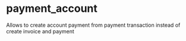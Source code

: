 # payment_account
Allows to create account payment from payment transaction instead of create invoice and payment
